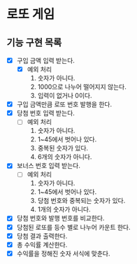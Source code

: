 # 로또 게임

## 기능 구현 목록

- [x] 구입 금액 입력 받는다.
  - [x] 예외 처리 
    1. 숫자가 아니다.
    2. 1000으로 나누어 떨어지지 않는다.
    3. 입력이 없거나 0이다.
- [x] 구입 금액만큼 로또 번호 발행을 한다.
- [x] 당첨 번호 입력 받는다.
  - [ ] 예외 처리
    1. 숫자가 아니다.
    2. 1~45에서 벗어나 있다.
    3. 중복된 숫자가 있다.
    4. 6개의 숫자가 아니다.
- [x] 보너스 번호 입력 받는다.
  - [ ] 예외 처리
    1. 숫자가 아니다.
    2. 1~45에서 벗어나 있다.
    3. 당첨 번호와 중복되는 숫자가 있다.
    4. 1개의 숫자가 아니다.
- [x] 당첨 번호와 발행 번호를 비교한다.
- [x] 당첨된 로또를 등수 별로 나누어 카운트 한다.
- [x] 당첨 결과 출력한다.
- [x] 총 수익률 계산한다.
- [x] 수익률을 정해진 숫자 서식에 맞춘다. 
